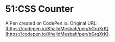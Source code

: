# 51:CSS Counter

A Pen created on CodePen.io. Original URL: [https://codepen.io/KhalidMesbah/pen/bGrqXrK](https://codepen.io/KhalidMesbah/pen/bGrqXrK).


